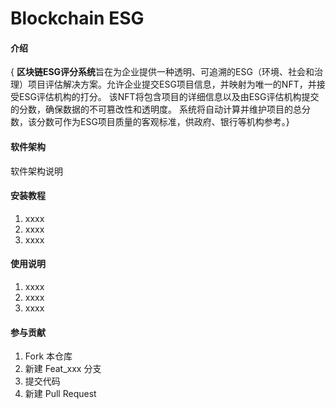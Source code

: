 # Blockchain ESG

#### 介绍
{ **区块链ESG评分系统**旨在为企业提供一种透明、可追溯的ESG（环境、社会和治理）项目评估解决方案。允许企业提交ESG项目信息，并映射为唯一的NFT，并接受ESG评估机构的打分。
该NFT将包含项目的详细信息以及由ESG评估机构提交的分数，确保数据的不可篡改性和透明度。
系统将自动计算并维护项目的总分数，该分数可作为ESG项目质量的客观标准，供政府、银行等机构参考。}

#### 软件架构
软件架构说明


#### 安装教程

1.  xxxx
2.  xxxx
3.  xxxx

#### 使用说明

1.  xxxx
2.  xxxx
3.  xxxx

#### 参与贡献

1.  Fork 本仓库
2.  新建 Feat_xxx 分支
3.  提交代码
4.  新建 Pull Request

